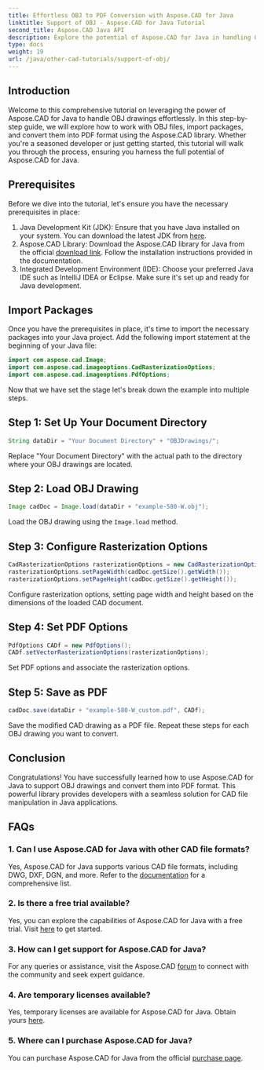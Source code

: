 ```yaml
---
title: Effortless OBJ to PDF Conversion with Aspose.CAD for Java
linktitle: Support of OBJ - Aspose.CAD for Java Tutorial
second_title: Aspose.CAD Java API
description: Explore the potential of Aspose.CAD for Java in handling OBJ drawings seamlessly. Convert effortlessly to PDF with our step-by-step guide.
type: docs
weight: 19
url: /java/other-cad-tutorials/support-of-obj/
---
```

## Introduction
Welcome to this comprehensive tutorial on leveraging the power of Aspose.CAD for Java to handle OBJ drawings effortlessly. In this step-by-step guide, we will explore how to work with OBJ files, import packages, and convert them into PDF format using the Aspose.CAD library. Whether you're a seasoned developer or just getting started, this tutorial will walk you through the process, ensuring you harness the full potential of Aspose.CAD for Java.
## Prerequisites
Before we dive into the tutorial, let's ensure you have the necessary prerequisites in place:
1. Java Development Kit (JDK): Ensure that you have Java installed on your system. You can download the latest JDK from [here](https://www.oracle.com/java/technologies/javase-downloads.html).
2. Aspose.CAD Library: Download the Aspose.CAD library for Java from the official [download link](https://releases.aspose.com/cad/java/). Follow the installation instructions provided in the documentation.
3. Integrated Development Environment (IDE): Choose your preferred Java IDE such as IntelliJ IDEA or Eclipse. Make sure it's set up and ready for Java development.
## Import Packages
Once you have the prerequisites in place, it's time to import the necessary packages into your Java project. Add the following import statement at the beginning of your Java file:
```java
import com.aspose.cad.Image;
import com.aspose.cad.imageoptions.CadRasterizationOptions;
import com.aspose.cad.imageoptions.PdfOptions;
```
Now that we have set the stage let's break down the example into multiple steps.
## Step 1: Set Up Your Document Directory
```java
String dataDir = "Your Document Directory" + "OBJDrawings/";
```
Replace "Your Document Directory" with the actual path to the directory where your OBJ drawings are located.
## Step 2: Load OBJ Drawing
```java
Image cadDoc = Image.load(dataDir + "example-580-W.obj");
```
Load the OBJ drawing using the `Image.load` method.
## Step 3: Configure Rasterization Options
```java
CadRasterizationOptions rasterizationOptions = new CadRasterizationOptions();
rasterizationOptions.setPageWidth(cadDoc.getSize().getWidth());
rasterizationOptions.setPageHeight(cadDoc.getSize().getHeight());
```
Configure rasterization options, setting page width and height based on the dimensions of the loaded CAD document.
## Step 4: Set PDF Options
```java
PdfOptions CADf = new PdfOptions();
CADf.setVectorRasterizationOptions(rasterizationOptions);
```
Set PDF options and associate the rasterization options.
## Step 5: Save as PDF
```java
cadDoc.save(dataDir + "example-580-W_custom.pdf", CADf);
```
Save the modified CAD drawing as a PDF file.
Repeat these steps for each OBJ drawing you want to convert.
## Conclusion
Congratulations! You have successfully learned how to use Aspose.CAD for Java to support OBJ drawings and convert them into PDF format. This powerful library provides developers with a seamless solution for CAD file manipulation in Java applications.
## FAQs
### 1. Can I use Aspose.CAD for Java with other CAD file formats?
Yes, Aspose.CAD for Java supports various CAD file formats, including DWG, DXF, DGN, and more. Refer to the [documentation](https://reference.aspose.com/cad/java/) for a comprehensive list.
### 2. Is there a free trial available?
Yes, you can explore the capabilities of Aspose.CAD for Java with a free trial. Visit [here](https://releases.aspose.com/) to get started.
### 3. How can I get support for Aspose.CAD for Java?
For any queries or assistance, visit the Aspose.CAD [forum](https://forum.aspose.com/c/cad/19) to connect with the community and seek expert guidance.
### 4. Are temporary licenses available?
Yes, temporary licenses are available for Aspose.CAD for Java. Obtain yours [here](https://purchase.aspose.com/temporary-license/).
### 5. Where can I purchase Aspose.CAD for Java?
You can purchase Aspose.CAD for Java from the official [purchase page](https://purchase.aspose.com/buy).
